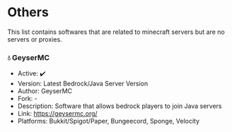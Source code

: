 # Others
This list contains softwares that are related to minecraft servers but are no servers or proxies.

### 💧 GeyserMC 
  - Active: ✔️
  - Version: Latest Bedrock/Java Server Version
  - Author: GeyserMC
  - Fork: -
  - Description: Software that allows bedrock players to join Java servers
  - Link: https://geysermc.org/
  - Platforms: Bukkit/Spigot/Paper, Bungeecord, Sponge, Velocity
